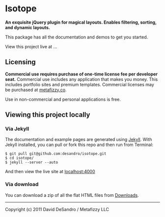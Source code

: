 Isotope
========

**An exquisite jQuery plugin for magical layouts. Enables filtering, sorting, and dynamic layouts.**

This package has all the documentation and demos to get you started.

View this project live at ...

Licensing
---------

**Commercial use requires purchase of one-time license fee per developer seat.** Commercial use  includes any application that makes you money. This includes portfolio sites and premium templates. Commercial licenses may be purchased at [metafizzy.co](http://metafizzy.co).

Use in non-commercial and personal applications is free.

Viewing this project locally
----------------------------

### Via Jekyll

The documentation and example pages are generated using [Jekyll](https://github.com/mojombo/jekyll/wiki). With Jekyll installed, you can pull or fork this repo and then run from Terminal:

    $ git pull git@github.com:desandro/isotope.git
    $ cd isotope/
    $ jekyll --server --auto

And then view the live site at [localhost:4000](http://localhost:4000)

### Via download

You can download a zip of all the flat HTML files from [Downloads](http://github.com/desandro/isotope/downloads).

* * *

Copyright (c) 2011 David DeSandro / Metafizzy LLC